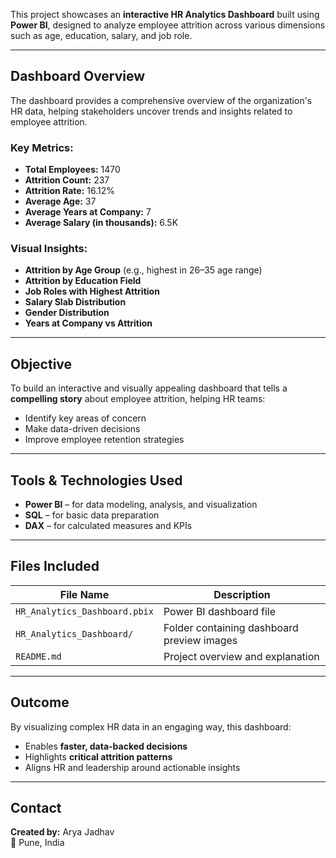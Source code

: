This project showcases an **interactive HR Analytics Dashboard** built using **Power BI**, designed to analyze employee attrition across various dimensions such as age, education, salary, and job role.

---

## Dashboard Overview

The dashboard provides a comprehensive overview of the organization's HR data, helping stakeholders uncover trends and insights related to employee attrition.

### Key Metrics:
- **Total Employees:** 1470
- **Attrition Count:** 237
- **Attrition Rate:** 16.12%
- **Average Age:** 37
- **Average Years at Company:** 7
- **Average Salary (in thousands):** 6.5K

### Visual Insights:
- **Attrition by Age Group** (e.g., highest in 26–35 age range)
- **Attrition by Education Field**
- **Job Roles with Highest Attrition**
- **Salary Slab Distribution**
- **Gender Distribution**
- **Years at Company vs Attrition**

---

## Objective

To build an interactive and visually appealing dashboard that tells a **compelling story** about employee attrition, helping HR teams:
- Identify key areas of concern
- Make data-driven decisions
- Improve employee retention strategies

---

## Tools & Technologies Used

- **Power BI** – for data modeling, analysis, and visualization
- **SQL** – for basic data preparation
- **DAX** – for calculated measures and KPIs

---

## Files Included

| File Name                   | Description                             |
|----------------------------|-----------------------------------------|
| `HR_Analytics_Dashboard.pbix` | Power BI dashboard file                |
| `HR_Analytics_Dashboard/`   | Folder containing dashboard preview images |
| `README.md`                | Project overview and explanation        |

---

## Outcome

By visualizing complex HR data in an engaging way, this dashboard:
- Enables **faster, data-backed decisions**
- Highlights **critical attrition patterns**
- Aligns HR and leadership around actionable insights

---

## Contact

**Created by:** Arya Jadhav    
📍 Pune, India
